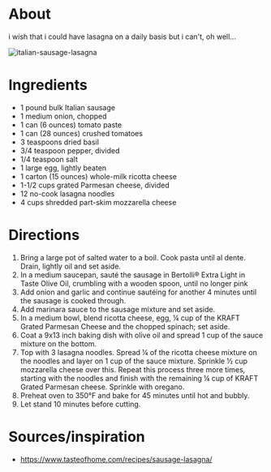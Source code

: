 # About
 
i wish that i could have lasagna on a daily basis but i can't, oh well...

![italian-sausage-lasagna](https://food.fnr.sndimg.com/content/dam/images/food/fullset/2012/1/5/0/JOHNSONVILLE_Italian-Sausage-Lasagna_s4x3.jpg.rend.hgtvcom.826.620.suffix/1371603771565.jpeg)

# Ingredients
- 1 pound bulk Italian sausage
- 1 medium onion, chopped
- 1 can (6 ounces) tomato paste
- 1 can (28 ounces) crushed tomatoes
- 3 teaspoons dried basil
- 3/4 teaspoon pepper, divided
- 1/4 teaspoon salt
- 1 large egg, lightly beaten
- 1 carton (15 ounces) whole-milk ricotta cheese
- 1-1/2 cups grated Parmesan cheese, divided
- 12 no-cook lasagna noodles
- 4 cups shredded part-skim mozzarella cheese 

# Directions
1. Bring a large pot of salted water to a boil. Cook pasta until al dente. Drain, lightly oil and set aside.
2. In a medium saucepan, sauté the sausage in Bertolli® Extra Light in Taste Olive Oil, crumbling with a wooden spoon, until no longer pink
3. Add onion and garlic and continue sautéing for another 4 minutes until the sausage is cooked through.
4. Add marinara sauce to the sausage mixture and set aside.
5. In a medium bowl, blend ricotta cheese, egg, ¼ cup of the KRAFT Grated Parmesan Cheese and the chopped spinach; set aside.
6. Coat a 9x13 inch baking dish with olive oil and spread 1 cup of the sauce mixture on the bottom.
7. Top with 3 lasagna noodles. Spread ¼ of the ricotta cheese mixture on the noodles and layer on 1 cup of the sauce mixture. Sprinkle ½ cup mozzarella cheese over this. Repeat this process three more times, starting with the noodles and finish with the remaining ¼ cup of KRAFT Grated Parmesan cheese. Sprinkle with oregano.
8. Preheat oven to 350°F and bake for 45 minutes until hot and bubbly.
9. Let stand 10 minutes before cutting.

# Sources/inspiration
- https://www.tasteofhome.com/recipes/sausage-lasagna/
